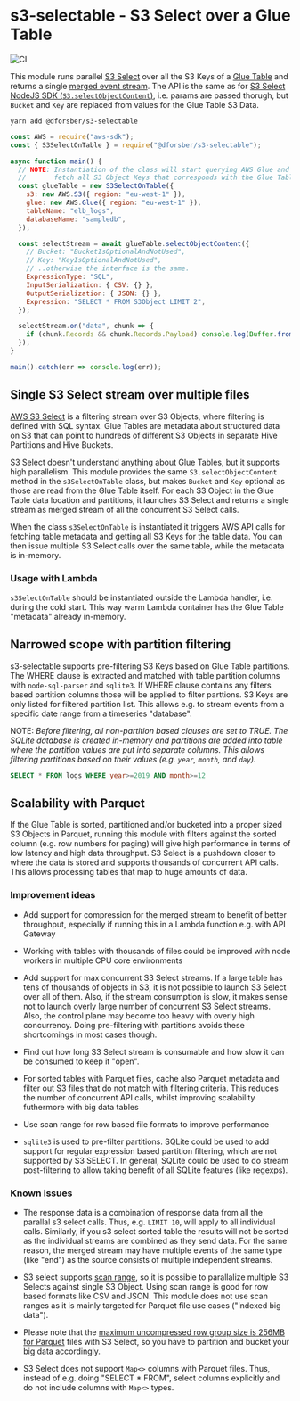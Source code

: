 # s3-selectable - S3 Select over a Glue Table

![CI](https://github.com/dforsber/s3-selectable/workflows/CI/badge.svg?branch=master)

This module runs parallel [S3 Select](https://aws.amazon.com/blogs/developer/introducing-support-for-amazon-s3-select-in-the-aws-sdk-for-javascript/) over all the S3 Keys of a [Glue Table](https://docs.aws.amazon.com/glue/latest/dg/tables-described.html) and returns a single [merged event stream](https://github.com/grncdr/merge-stream). The API is the same as for [S3 Select NodeJS SDK (`S3.selectObjectContent`)](https://docs.aws.amazon.com/AWSJavaScriptSDK/latest/AWS/S3.html#selectObjectContent-property), i.e. params are passed thorugh, but `Bucket` and `Key` are replaced from values for the Glue Table S3 Data.

```shell
yarn add @dforsber/s3-selectable
```

```javascript
const AWS = require("aws-sdk");
const { S3SelectOnTable } = require("@dforsber/s3-selectable");

async function main() {
  // NOTE: Instantiation of the class will start querying AWS Glue and S3 to
  //       fetch all S3 Object Keys that corresponds with the Glue Table data.
  const glueTable = new S3SelectOnTable({
    s3: new AWS.S3({ region: "eu-west-1" }),
    glue: new AWS.Glue({ region: "eu-west-1" }),
    tableName: "elb_logs",
    databaseName: "sampledb",
  });

  const selectStream = await glueTable.selectObjectContent({
    // Bucket: "BucketIsOptionalAndNotUsed",
    // Key: "KeyIsOptionalAndNotUsed",
    // ..otherwise the interface is the same.
    ExpressionType: "SQL",
    InputSerialization: { CSV: {} },
    OutputSerialization: { JSON: {} },
    Expression: "SELECT * FROM S3Object LIMIT 2",
  });

  selectStream.on("data", chunk => {
    if (chunk.Records && chunk.Records.Payload) console.log(Buffer.from(chunk.Records.Payload).toString());
  });
}

main().catch(err => console.log(err));
```

## Single S3 Select stream over multiple files

[AWS S3 Select](https://docs.aws.amazon.com/AmazonS3/latest/API/API_SelectObjectContent.html) is a filtering stream over S3 Objects, where filtering is defined with SQL syntax. Glue Tables are metadata about structured data on S3 that can point to hundreds of different S3 Objects in separate Hive Partitions and Hive Buckets.

S3 Select doesn't understand anything about Glue Tables, but it supports high parallelism. This module provides the same `S3.selectObjectContent` method in the `s3SelectOnTable` class, but makes `Bucket` and `Key` optional as those are read from the Glue Table itself. For each S3 Object in the Glue Table data location and partitions, it launches S3 Select and returns a single stream as merged stream of all the concurrent S3 Select calls.

When the class `s3SelectOnTable` is instantiated it triggers AWS API calls for fetching table metadata and getting all S3 Keys for the table data. You can then issue multiple S3 Select calls over the same table, while the metadata is in-memory.

### Usage with Lambda

`s3SelectOnTable` should be instantiated outside the Lambda handler, i.e. during the cold start. This way warm Lambda container has the Glue Table "metadata" already in-memory.

## Narrowed scope with partition filtering

s3-selectable supports pre-filtering S3 Keys based on Glue Table partitions. The WHERE clause is extracted and matched with table partition columns with `node-sql-parser` and `sqlite3`. If WHERE clause contains any filters based partition columns those will be applied to filter parttions. S3 Keys are only listed for filtered partition list. This allows e.g. to stream events from a specific date range from a timeseries "database".

NOTE: _Before filtering, all non-partition based clauses are set to TRUE. The SQLite database is created in-memory and partitions are added into table where the partition values are put into separate columns. This allows filtering partitions based on their values (e.g. `year`, `month`, and `day`)._

```sql
SELECT * FROM logs WHERE year>=2019 AND month>=12
```

## Scalability with Parquet

If the Glue Table is sorted, partitioned and/or bucketed into a proper sized S3 Objects in Parquet, running this module with filters against the sorted column (e.g. row numbers for paging) will give high performance in terms of low latency and high data throughput. S3 Select is a pushdown closer to where the data is stored and supports thousands of concurrent API calls. This allows processing tables that map to huge amounts of data.

### Improvement ideas

- Add support for compression for the merged stream to benefit of better throughput, especially if running this in a Lambda function e.g. with API Gateway

- Working with tables with thousands of files could be improved with node workers in multiple CPU core environments

- Add support for max concurrent S3 Select streams. If a large table has tens of thousands of objects in S3, it is not possible to launch S3 Select over all of them. Also, if the stream consumption is slow, it makes sense not to launch overly large number of concurrent S3 Select streams. Also, the control plane may become too heavy with overly high concurrency. Doing pre-filtering with partitions avoids these shortcomings in most cases though.

- Find out how long S3 Select stream is consumable and how slow it can be consumed to keep it "open".

- For sorted tables with Parquet files, cache also Parquet metadata and filter out S3 files that do not match with filtering criteria. This reduces the number of concurrent API calls, whilst improving scalability futhermore with big data tables

- Use scan range for row based file formats to improve performance

- `sqlite3` is used to pre-filter partitions. SQLite could be used to add support for regular expression based partition filtering, which are not supported by S3 SELECT. In general, SQLite could be used to do stream post-filtering to allow taking benefit of all SQLite features (like regexps).

### Known issues

- The response data is a combination of response data from all the parallal s3 select calls. Thus, e.g. `LIMIT 10`, will apply to all individual calls. Similarly, if you s3 select sorted table the results will not be sorted as the individual streams are combined as they send data. For the same reason, the merged stream may have multiple events of the same type (like "end") as the source consists of multiple independent streams.

- S3 select supports [scan range](https://docs.aws.amazon.com/AmazonS3/latest/API/API_SelectObjectContent.html#AmazonS3-SelectObjectContent-request-ScanRange), so it is possible to parallalize multiple S3 Selects against single S3 Object. Using scan range is good for row based formats like CSV and JSON. This module does not use scan ranges as it is mainly targeted for Parquet file use cases ("indexed big data").

- Please note that the [maximum uncompressed row group size is 256MB for Parquet](https://docs.aws.amazon.com/AmazonS3/latest/dev/selecting-content-from-objects.html) files with S3 Select, so you have to partition and bucket your big data accordingly.

- S3 Select does not support `Map<>` columns with Parquet files. Thus, instead of e.g. doing "SELECT \* FROM", select columns explicitly and do not include columns with `Map<>` types.
